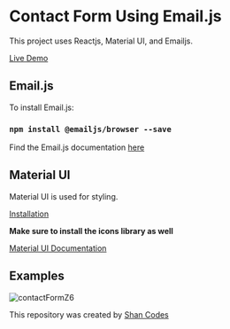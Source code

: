 # Contact Form Using Email.js

This project uses Reactjs, Material UI, and Emailjs.

[Live Demo](https://contact-form-shancodes.netlify.app/)

## Email.js

To install Email.js: 

### `npm install @emailjs/browser --save`

Find the Email.js documentation [here](https://www.emailjs.com/docs/)

## Material UI

Material UI is used for styling. 

[Installation](https://mui.com/material-ui/getting-started/installation/)

**Make sure to install the icons library as well**

[Material UI Documentation](https://mui.com/material-ui/getting-started/overview/)

## Examples

![contactFormZ6](https://user-images.githubusercontent.com/87050550/185437125-1168f6bd-2bba-430c-b937-6e6a1c2f7536.PNG)

This repository was created by [Shan Codes](https://shancodes.com/)
